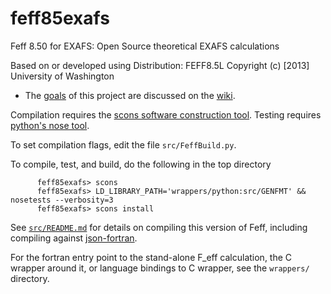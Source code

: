 feff85exafs
===========

Feff 8.50 for EXAFS: Open Source theoretical EXAFS calculations

Based on or developed using Distribution: FEFF8.5L
Copyright (c) [2013] University of Washington

* The
  [goals](https://github.com/xraypy/feff85exafs/wiki/Goals-of-the-feff85exafs-project)
  of this project are discussed on the
  [wiki](https://github.com/xraypy/feff85exafs/wiki).

Compilation requires the [scons software construction tool](http://www.scons.org/).
Testing requires [python's nose tool](https://nose.readthedocs.org/en/latest/).

To set compilation flags, edit the file `src/FeffBuild.py`.

To compile, test, and build, do the following in the top directory

```
	  feff85exafs> scons
	  feff85exafs> LD_LIBRARY_PATH='wrappers/python:src/GENFMT' && nosetests --verbosity=3
	  feff85exafs> scons install
```

See [`src/README.md`](src/README.md) for details on compiling this
version of Feff, including compiling against
[json-fortran](https://github.com/jacobwilliams/json-fortran).

For the fortran entry point to the stand-alone F_eff calculation, the
C wrapper around it, or language bindings to C wrapper, see the
`wrappers/` directory.
